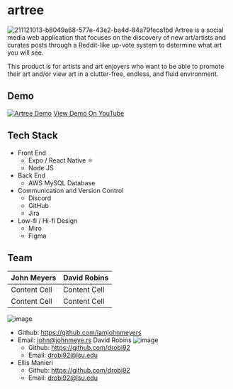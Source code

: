 # artree
![211121013-b8049a68-577e-43e2-ba4d-84a79feca1bd](https://user-images.githubusercontent.com/25084859/211121264-3e187b76-ad3c-4d1b-a71f-b75489d8c798.png)
Artree is a social media web application
that focuses on the discovery of new art/artists and
curates posts through a Reddit-like up-vote system
to determine what art you will see.

This product is for artists and art enjoyers who
want to be able to promote their art and/or view art in
a clutter-free, endless, and fluid environment.

## Demo
[![Artree Demo](https://user-images.githubusercontent.com/25084859/211121295-4c0ceffe-926b-4953-905e-02863d0fad69.png)](https://www.youtube.com/watch?v=F65dtqnBeP8 "Artree Demo")
[View Demo On YouTube](https://www.youtube.com/watch?v=F65dtqnBeP8)

## Tech Stack
* Front End
  * Expo / React Native ⚛️
  * Node JS
* Back End
  * AWS MySQL Database
* Communication and Version Control
  * Discord
  * GitHub
  * Jira
* Low-fi / Hi-fi Design
  * Miro
  * Figma

## Team
| John Meyers  | David Robins |
| ------------- | ------------- |
| Content Cell  | Content Cell  |
| Content Cell  | Content Cell  |
![image](https://user-images.githubusercontent.com/25084859/211120491-10dc5ce2-2642-4716-9d16-2a7285bfd7c7.png)
* Github: https://github.com/iamjohnmeyers
* Email: john@johnmeye.rs
David Robins
![image](https://user-images.githubusercontent.com/25084859/211135651-64e0530a-c4ce-43b2-98fb-285345f4da45.png)
  * Github: https://github.com/drobi92
  * Email: drobi92@lsu.edu
* Ellis Manieri
  * Github: https://github.com/drobi92
  * Email: drobi92@lsu.edu

